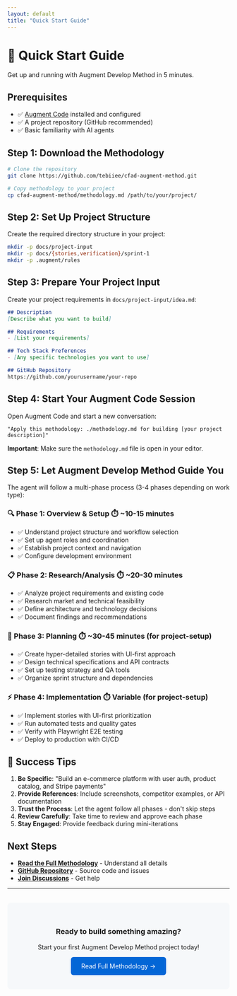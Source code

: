 ```yaml
---
layout: default
title: "Quick Start Guide"
---
```


# 🚀 Quick Start Guide

Get up and running with Augment Develop Method in 5 minutes.

## Prerequisites

- ✅ [Augment Code](https://augmentcode.com) installed and configured
- ✅ A project repository (GitHub recommended)
- ✅ Basic familiarity with AI agents

## Step 1: Download the Methodology

```bash
# Clone the repository
git clone https://github.com/tebiiee/cfad-augment-method.git

# Copy methodology to your project
cp cfad-augment-method/methodology.md /path/to/your/project/
```

## Step 2: Set Up Project Structure

Create the required directory structure in your project:

```bash
mkdir -p docs/project-input
mkdir -p docs/{stories,verification}/sprint-1
mkdir -p .augment/rules
```

## Step 3: Prepare Your Project Input

Create your project requirements in `docs/project-input/idea.md`:

```markdown
## Description
[Describe what you want to build]

## Requirements
- [List your requirements]

## Tech Stack Preferences
- [Any specific technologies you want to use]

## GitHub Repository
https://github.com/yourusername/your-repo
```

## Step 4: Start Your Augment Code Session

Open Augment Code and start a new conversation:

```
"Apply this methodology: ./methodology.md for building [your project description]"
```

**Important**: Make sure the `methodology.md` file is open in your editor.

## Step 5: Let Augment Develop Method Guide You

The agent will follow a multi-phase process (3-4 phases depending on work type):

### 🔍 Phase 1: Overview & Setup ⏱️ ~10-15 minutes
- ✅ Understand project structure and workflow selection
- ✅ Set up agent roles and coordination
- ✅ Establish project context and navigation
- ✅ Configure development environment

### 📋 Phase 2: Research/Analysis ⏱️ ~20-30 minutes
- ✅ Analyze project requirements and existing code
- ✅ Research market and technical feasibility
- ✅ Define architecture and technology decisions
- ✅ Document findings and recommendations

### 🎯 Phase 3: Planning ⏱️ ~30-45 minutes (for project-setup)
- ✅ Create hyper-detailed stories with UI-first approach
- ✅ Design technical specifications and API contracts
- ✅ Set up testing strategy and QA tools
- ✅ Organize sprint structure and dependencies

### ⚡ Phase 4: Implementation ⏱️ Variable (for project-setup)
- ✅ Implement stories with UI-first prioritization
- ✅ Run automated tests and quality gates
- ✅ Verify with Playwright E2E testing
- ✅ Deploy to production with CI/CD

## 🎯 Success Tips

1. **Be Specific**: "Build an e-commerce platform with user auth, product catalog, and Stripe payments"
2. **Provide References**: Include screenshots, competitor examples, or API documentation
3. **Trust the Process**: Let the agent follow all phases - don't skip steps
4. **Review Carefully**: Take time to review and approve each phase
5. **Stay Engaged**: Provide feedback during mini-iterations

## Next Steps

- **[Read the Full Methodology](methodology.html)** - Understand all details
- **[GitHub Repository](https://github.com/tebiiee/cfad-augment-method)** - Source code and issues
- **[Join Discussions](https://github.com/tebiiee/cfad-augment-method/discussions)** - Get help

---

<div style="text-align: center; padding: 2rem; background: #f6f8fa; border-radius: 8px; margin: 2rem 0;">
  <h3>Ready to build something amazing?</h3>
  <p>Start your first Augment Develop Method project today!</p>
  <a href="methodology.html" style="background: #0366d6; color: white; padding: 12px 24px; text-decoration: none; border-radius: 6px; display: inline-block;">Read Full Methodology →</a>
</div>
